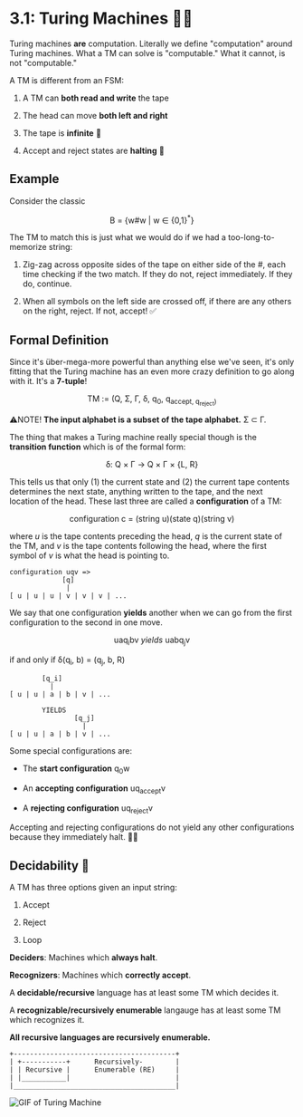 # 3.1: Turing Machines 🤖🧠

Turing machines **are** computation. Literally we define "computation" around Turing machines. What a TM can solve is "computable." What it cannot, is not "computable."

A TM is different from an FSM:

1. A TM can **both read and write** the tape

2. The head can move **both left and right**

3. The tape is **infinite** 🌌

4. Accept and reject states are **halting** 🛑

## Example

Consider the classic

<div align='center'>
B = {w#w | w ∈ {0,1}<sup>*</sup>}
</div>

The TM to match this is just what we would do if we had a too-long-to-memorize string:

1. Zig-zag across opposite sides of the tape on either side of the #, each time checking if the two match. If they do not, reject immediately. If they do, continue.

2. When all symbols on the left side are crossed off, if there are any others on the right, reject. If not, accept! ✅

## Formal Definition

Since it's über-mega-more powerful than anything else we've seen, it's only fitting that the Turing machine has an even more crazy definition to go along with it. It's a **7-tuple**!

<div align='center'>
TM := (Q, Σ, Γ, δ, q<sub>0</sub>, q<sub>accept</sup>, q<sub>reject</sub>)
</div>

⚠️NOTE! **The input alphabet is a subset of the tape alphabet.** Σ ⊂ Γ.

The thing that makes a Turing machine really special though is the **transition function** which is of the formal form:

<div align='center'>
δ: Q × Γ → Q × Γ × {L, R}
</div>

This tells us that only (1) the current state and (2) the current tape contents determines the next state, anything written to the tape, and the next location of the head. These last three are called a **configuration** of a TM:

<div align='center'>
configuration c = (string u)(state q)(string v)
</div>

where *u* is the tape contents preceding the head, *q* is the current state of the TM, and *v* is the tape contents following the head, where the first symbol of *v* is what the head is pointing to.

```
configuration uqv =>
             [q]
              |
[ u | u | u | v | v | v | ... 
```

We say that one configuration **yields** another when we can go from the first configuration to the second in one move.

<div align='center'>
uaq<sub>i</sub>bv <em>yields</em> uabq<sub>j</sub>v
</div>

if and only if δ(q<sub>i</sub>, b) = (q<sub>j</sub>, b, R)

```
        [q_i]
          |
[ u | u | a | b | v | ... 
          
        YIELDS
                [q_j]
                  |
[ u | u | a | b | v | ...
```

Some special configurations are:

- The **start configuration** q<sub>0</sub>w

- An **accepting configuration** uq<sub>accept</sub>v

- A **rejecting configuration** uq<sub>reject</sub>v

Accepting and rejecting configurations do not yield any other configurations because they immediately halt. 🙅‍♂️

## Decidability 🔮

A TM has three options given an input string:

1. Accept

2. Reject

3. Loop

**Deciders**: Machines which **always halt**.

**Recognizers**: Machines which **correctly accept**.

A **decidable/recursive** language has at least some TM which decides it.

A **recognizable/recursively enumerable** langauge has at least some TM which recognizes it.

**All recursive languages are recursively enumerable.**

```
+----------------------------------------+
| +-----------+      Recursively-        |
| | Recursive |      Enumerable (RE)     |
| |___________|                          |
|________________________________________|
```

![GIF of Turing Machine](https://stanford.library.sydney.edu.au/archives/sum2009/entries/turing-machine/animated-addone.gif)


